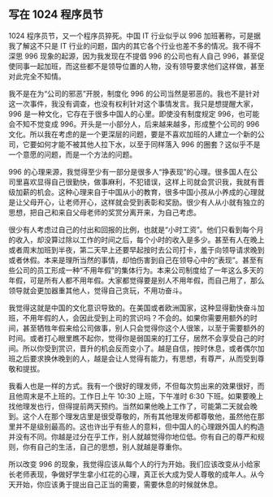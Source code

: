 <div class="inner">
<h2>写在 1024 程序员节</h2>
<p>1024 程序员节，又一个程序员猝死。中国 IT 行业似乎以 996 加班著称，可是据我了解这不只是 IT 行业的问题，国内的其它各个行业也差不多的情况。我不得不深思 996 现象的起源，因为我发现在不提倡 996 的公司也有人自己 996，甚至促使同事一起加班，而这些都不是领导位置的人物，没有领导要求他们这样做，甚至对此完全不知情。</p>
<p>我不是在为“公司的邪恶”开脱，制度化 996 的公司当然是邪恶的。我也不是针对这一次事件，我没有调查，也没有权利针对这个事情发言。我只是想提醒大家，996 是一种文化，它存在于很多中国人的心里。即使没有制度规定 996，也可能会不知不觉变成 996。开头是一小部分人，后来越来越多，形成整个公司的 996 文化。所以我在考虑的是一个更深层的问题，要是不喜欢加班的人建立一个新的公司，它要如何才能不被其他人拉下水，以至于同样落入 996 的圈套？这似乎不是一个意愿的问题，而是一个方法的问题。</p>
<p>996 的心理来源，我觉得至少有一部分是很多人“挣表现”的心理。很多国人在公司里喜欢显得自己很勤快，做事麻利，不犯错误，这样上司就会赏识我，我就有晋级加薪的机会。这种心理来自于中国从小的教育，很多中国小孩从小养成的心理就是让父母开心，让老师开心，这样就会受到表彰和奖励。很少有人从小就有独立的思想，把自己和来自父母老师的奖赏分离开来，为自己考虑。</p>
<p>很少有人考虑过自己的付出和回报的比例，也就是“小时工资”。他们只看到每个月的收入，却没算过除以工作的时间之后，每个小时的收入是多少。甚至有人在晚上或者周末加班到半夜，第二天早上还要早起按时去公司打卡，羞于向领导请求晚到或者休假。本来是理所当然的事情，却怕伤害到自己在领导心中的“表现”。甚至有些公司的员工形成一种“不用年假”的集体行为。本来公司制度给了一年这么多天的年假，可是所有人都不用年假。大家都觉得要是别人不用年假，而自己用了，那么领导就会更加器重其他人，觉得自己贪玩，不用功奋斗。</p>
<p>我觉得这就是中国的文化意识导致的。在美国或者欧洲国家，这种显得勤快奋斗加班，不用年假的人，会因此受到上司的赏识吗？不会的。如果你需要用额外的时间，甚至牺牲年假来给公司做事，别人只会觉得你这个人很笨，以至于需要额外的时间。或者打心眼里瞧不起你，觉得你是弱国来的打工仔，居然不会享受自己的时间。所以你受到赏识，晋升的机会反而变小了。越是自信，按时休息，或者偶尔加班之后要求换休晚到的人，越是会让人觉得有能力，有思想，有尊严，从而受到尊敬和提拔。</p>
<p>我看人也是一样的方式。我有一个很好的理发师，不但每次剪出来的效果很好，而且他周末是不上班的。工作日上午 10:30 上班，下午准时 6:30 下班。如果要晚上找他理发也行，但得提前两天预约。当然如果他晚上工作了，可能第二天就会晚到。这个人在那个理发店里是很受尊敬的，所有其他理发师都尊敬他，虽然他在那里并不是级别最高的。这也许出乎有些人的意料，但中国人的心理跟外国人的构造并没有不同。你越是过分在乎工作，别人就越觉得你地位低。你有自己的尊严和规则，你有自己的生活，自己的思想，别人就越是尊重你。</p>
<p>所以改变 996 的现象，我觉得应该从每个人的行为开始。我们应该改变从小给家长老师表现，争做好学生拿小红花的心理，真正长大成为受人尊敬的成年人。从今天开始，你应该勇于提出自己正当的需要，需要休息的时候就休息。</p>
</div>
<div class="ad-banner" style="margin-top: 5px">
<script async src="//pagead2.googlesyndication.com/pagead/js/adsbygoogle.js"></script>
<ins class="adsbygoogle"
                    style="display:inline-block;width:100%;height:90px"
                    data-ad-client="ca-pub-1331524016319584"
                    data-ad-slot="6657867155"></ins>
<script>(adsbygoogle = window.adsbygoogle || []).push({});</script>
</div>
<script data-ad-client="ca-pub-1331524016319584" async
            src="https://pagead2.googlesyndication.com/pagead/js/adsbygoogle.js">
</script>
    